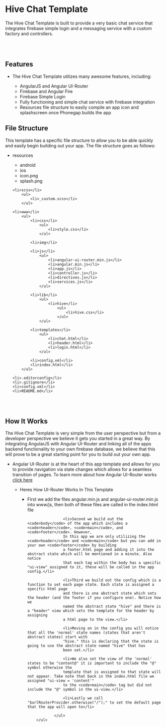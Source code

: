 <h1><b>Hive Chat Template</b></h1>

<p>The Hive Chat Template is built to provide a very basic chat service that integrates firebase simple login and a messaging service 
with a custom factory and controllers.</p>

<br><br>

<h2>Features</h2>
<ul>
	<li>
		The Hive Chat Template utilizes many awesome features, including:
	</li>
	<ul>
		<li>
			AngularJS and Angular UI-Router
		</li>
		<li>
			Firebase and Angular Fire
		</li>
		<li>
			Firebase Simple Login
		</li>
		<li>
			Fully functioning and simple chat service with firebase integration
		</li>
		<li>
			Resources file structure to easily compile an app icon and splashscreen once Phonegap builds the app
		</li>
	</ul>
</ul>
 
<h2>File Structure</h2>
<p>This template has a specific file structure to allow you to be able quickly and easily begin building out your app.
The file structure goes as follows:</p>

<ul>
	<li>resources</li>
		<ul>
			<li>android</li>
			<li>ios</li>
			<li>icon.png</li>
			<li>splash.png</li>
		</ul>
		
	<li>scss</li>
		<ul>
			<li>_custom.scss</li>
		</ul>
		
	<li>www</li>
		<ul>
			<li>css</li>
				<ul>
					<li>style.css</li>
				</ul>
				
			<li>img</li>
			
			<li>js</li>
				<ul>
					<li>angular-ui-router.min.js</li>
					<li>angular.min.js</li>
					<li>app.js</li>
					<li>controller.js</li>
					<li>directives.js</li>
					<li>services.js</li>
				</ul>
				
			<li>lib</li>
				<ul>
					<li>hive</li>
						<ul>
							<li>hive.css</li>
						</ul>
				</ul>
				
			<li>templates</li>
				<ul>
					<li>chat.html</li>
					<li>header.html</li>
					<li>login.html</li>
				</ul>
				
			<li>config.xml</li>
			<li>index.html</li>
		</ul>
		
	<li>.editorconfig</li>
	<li>.gitignore</li>
	<li>config.xml</li>
	<li>README.md</li>
</ul>

<br><br>

<h2>How It Works</h2>

<p>The Hive Chat Template is very simple from the user perspective but from a developer perspective we believe it gets you started
in a great way. By integrating AngularJS with Angular UI-Router and linking all of the apps backend functionality to your own firebase
database, we believe that this will prove to be a great starting point for you to build out your own app.</p>

<ul>
	<li>Angular UI-Router is at the heart of this app template and allows for you to provide navigation via state changes which
	allows for a seamless transition of pages. To learn more about how Angular UI-Router works <a href="https://github.com/angular-ui/ui-router" target="_blank">click here</a></li>
		<ul>
			<li>Heres How UI-Router Works In This Template</li>
				<ul>
					<li>First we add the files angular.min.js and angular-ui-router.min.js into www/js, then both of these files are called in the index.html file</li>
					
					<li>Second we build out the <code>body</code> of the app which includes a <code>header</code>, <code>main</code>, and <code>footer</code>. However, 
					In this app we are only utilizing the <code>header</code> and <code>main</code> but you can add in your own <code>footer</code> by building
					a footer.html page and adding it into the abstract state which will be mentioned in a minute. Also notice
					that each tag within the body has a specific "ui-view" assigned to it, these will be called in the app config.</li>
					
					<li>Third we build out the config which is a function to set each page state. Each state is assigned a specific html page
					and there is one abstract state which sets the header (and the footer if you configure one). Notice how we
					named the abstract state "hive" and there is a "header" view which sets the template for the header by assigning
					a html page to the view.</li>
					
					<li>Moving on in the config you will notice that all the 'normal' state names (states that aren't abstract states) start with 
					"hive." this is declaring that the state is going to use the abstract state named "hive" that has 
					been set.</li>
					
					<li>We also set the view of the 'normal' states to be "content@" it is important to include the "@" symbol otherwise the 
					template that is assigned to that state will not appear. Take note that back in the index.html file we assigned "ui-view = 'content'"
					to the <code>main</code> tag but did not include the "@" symbol in the ui-view.</li>
					
					<li>Lastly we call "$urlRouterProvider.otherwise("/");" to set the default page that the app will open to</li>
					 
				</ul>
		</ul>
</ul>